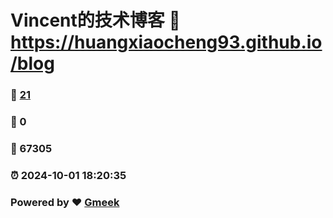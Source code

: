# Vincent的技术博客 :link: https://huangxiaocheng93.github.io/blog 
### :page_facing_up: [21](https://huangxiaocheng93.github.io/blog/tag.html) 
### :speech_balloon: 0 
### :hibiscus: 67305 
### :alarm_clock: 2024-10-01 18:20:35 
### Powered by :heart: [Gmeek](https://github.com/Meekdai/Gmeek)
